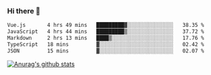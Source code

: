 ### Hi there 👋



<!--
**webB1an/webB1an** is a ✨ _special_ ✨ repository because its `README.md` (this file) appears on your GitHub profile.

Here are some ideas to get you started:

- 🔭 I’m currently working on ...
- 🌱 I’m currently learning ...
- 👯 I’m looking to collaborate on ...
- 🤔 I’m looking for help with ...
- 💬 Ask me about ...
- 📫 How to reach me: ...
- 😄 Pronouns: ...
- ⚡ Fun fact: ...
-->

<!--START_SECTION:waka-->

```txt
Vue.js       4 hrs 49 mins   █████████▓░░░░░░░░░░░░░░░   38.35 %
JavaScript   4 hrs 44 mins   █████████▒░░░░░░░░░░░░░░░   37.72 %
Markdown     2 hrs 13 mins   ████▒░░░░░░░░░░░░░░░░░░░░   17.76 %
TypeScript   18 mins         ▓░░░░░░░░░░░░░░░░░░░░░░░░   02.42 %
JSON         15 mins         ▓░░░░░░░░░░░░░░░░░░░░░░░░   02.07 %
```

<!--END_SECTION:waka-->


[![Anurag's github stats](https://github-readme-stats.vercel.app/api?username=webB1an&show_icons=true&theme=radical)](https://github.com/anuraghazra/github-readme-stats)

